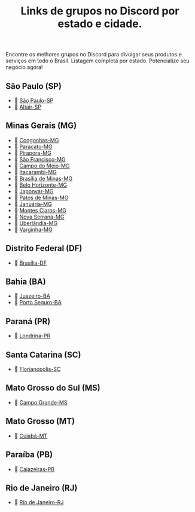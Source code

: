 <header>
    <h1>Links de grupos no Discord por estado e cidade.</h1>
</header>
<p>Encontre os melhores grupos no Discord para divulgar seus produtos e serviços em todo o Brasil. Listagem completa por estado. Potencialize seu negócio agora!</p>

<section>
  <h2>São Paulo (SP)</h2>
  <ul>
    <li>🔗 <a href="https://discord.gg/RQzVehXMFC" target="_blank">São Paulo-SP</a></li>
    <li>🔗 <a href="https://discord.gg/2XSjgvNk3W" target="_blank">Altair-SP</a></li>
  </ul>
</section>

<section>
  <h2>Minas Gerais (MG)</h2>
  <ul>
    <li>🔗 <a href="https://discord.gg/pqJWkaEzGt" target="_blank">Congonhas-MG</a></li>
    <li>🔗 <a href="https://discord.gg/4uDybbtYwe" target="_blank">Paracatu-MG</a></li>
    <li>🔗 <a href="https://discord.gg/pgwrXDqgPV" target="_blank">Pirapora-MG</a></li>
    <li>🔗 <a href="https://discord.gg/DzT3fGhbsC" target="_blank">São Francisco-MG</a></li>
    <li>🔗 <a href="https://discord.gg/snhdyfykcu" target="_blank">Campo do Meio-MG</a></li>
    <li>🔗 <a href="https://discord.gg/zfnc8EKz5Z" target="_blank">Itacarambi-MG</a></li>
    <li>🔗 <a href="https://discord.gg/ZRY3q3BPUJ" target="_blank">Brasília de Minas-MG</a></li>
    <li>🔗 <a href="https://discord.gg/2VDNst6dn7" target="_blank">Belo Horizonte-MG</a></li>
    <li>🔗 <a href="https://discord.gg/gRBxvjsPqH" target="_blank">Japonvar-MG</a></li>
    <li>🔗 <a href="https://discord.gg/AAwEdChJgA" target="_blank">Patos de Minas-MG</a></li>
    <li>🔗 <a href="https://discord.gg/Zay4HwfeRE" target="_blank">Januária-MG</a></li>
    <li>🔗 <a href="https://discord.gg/4pBhQFAtmb" target="_blank">Montes Claros-MG</a></li>
    <li>🔗 <a href="https://discord.gg/CfPDN5VT3y" target="_blank">Nova Serrana-MG</a></li>
    <li>🔗 <a href="https://discord.gg/4GNTUGJ4pf" target="_blank">Uberlândia-MG</a></li>
    <li>🔗 <a href="https://discord.gg/eNgYPRXYKx" target="_blank">Varginha-MG</a></li>
  </ul>
</section>

<section>
  <h2>Distrito Federal (DF)</h2>
  <ul>
    <li>🔗 <a href="https://discord.gg/VXPWjnjYMV" target="_blank">Brasília-DF</a></li>
  </ul>
</section>

<section>
  <h2>Bahia (BA)</h2>
  <ul>
    <li>🔗 <a href="https://discord.gg/Sqb7veGCVY" target="_blank">Juazeiro-BA</a></li>
    <li>🔗 <a href="https://discord.gg/Cx6GR2nTJP" target="_blank">Porto Seguro-BA</a></li>
  </ul>
</section>

<section>
  <h2>Paraná (PR)</h2>
  <ul>
    <li>🔗 <a href="https://discord.gg/HfsVDHGNTd" target="_blank">Londrina-PR</a></li>
  </ul>
</section>

<section>
  <h2>Santa Catarina (SC)</h2>
  <ul>
    <li>🔗 <a href="https://discord.gg/yAm8tqe4KQ" target="_blank">Florianópolis-SC</a></li>
  </ul>
</section>

<section>
  <h2>Mato Grosso do Sul (MS)</h2>
  <ul>
    <li>🔗 <a href="https://discord.gg/2RxpeT8zKE" target="_blank">Campo Grande-MS</a></li>
  </ul>
</section>

<section>
  <h2>Mato Grosso (MT)</h2>
  <ul>
    <li>🔗 <a href="https://discord.gg/mnCSuST2tm" target="_blank">Cuiabá-MT</a></li>
  </ul>
</section>

<section>
  <h2>Paraíba (PB)</h2>
  <ul>
    <li>🔗 <a href="https://discord.gg/z3aBMPSp9F" target="_blank">Cajazeiras-PB</a></li>
  </ul>
</section>

<section>
  <h2>Rio de Janeiro (RJ)</h2>
  <ul>
    <li>🔗 <a href="https://discord.gg/VNDfYeTMmb" target="_blank">Rio de Janeiro-RJ</a></li>
  </ul>
</section>